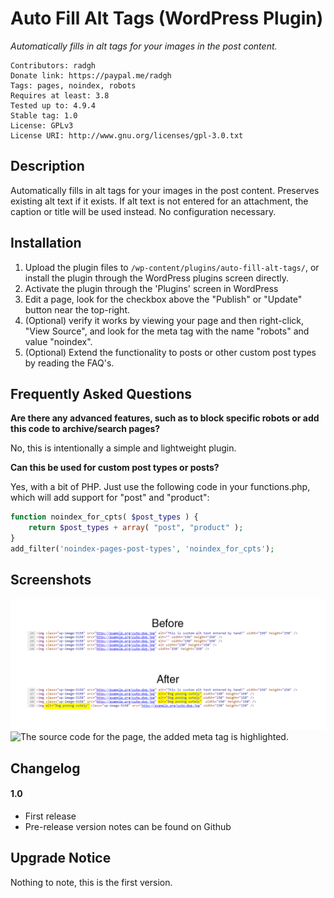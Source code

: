 Auto Fill Alt Tags (WordPress Plugin)
==

_Automatically fills in alt tags for your images in the post content._

    Contributors: radgh
    Donate link: https://paypal.me/radgh
    Tags: pages, noindex, robots
    Requires at least: 3.8
    Tested up to: 4.9.4
    Stable tag: 1.0
    License: GPLv3
    License URI: http://www.gnu.org/licenses/gpl-3.0.txt

## Description ##

Automatically fills in alt tags for your images in the post content. Preserves existing alt text if it exists. If alt text is not entered for an attachment, the caption or title will be used instead. No configuration necessary.

## Installation ##

1. Upload the plugin files to `/wp-content/plugins/auto-fill-alt-tags/`, or install the plugin through the WordPress plugins screen directly.
1. Activate the plugin through the 'Plugins' screen in WordPress
1. Edit a page, look for the checkbox above the "Publish" or "Update" button near the top-right.
1. (Optional) verify it works by viewing your page and then right-click, "View Source", and look for the meta tag with the name "robots" and value "noindex".
1. (Optional) Extend the functionality to posts or other custom post types by reading the FAQ's.

## Frequently Asked Questions ##

**Are there any advanced features, such as to block specific robots or add this code to archive/search pages?**

No, this is intentionally a simple and lightweight plugin.

**Can this be used for custom post types or posts?**

Yes, with a bit of PHP. Just use the following code in your functions.php, which will add support for "post" and "product":

```php
function noindex_for_cpts( $post_types ) {
	return $post_types + array( "post", "product" );
}
add_filter('noindex-pages-post-types', 'noindex_for_cpts');
```

## Screenshots ##

![The publish box when editing a page, the added checkbox is highlighted.](screenshot-1.png)
![The source code for the page, the added meta tag is highlighted.](screenshot-2.png)


## Changelog ##

#### 1.0
* First release
* Pre-release version notes can be found on Github

## Upgrade Notice ##

Nothing to note, this is the first version.